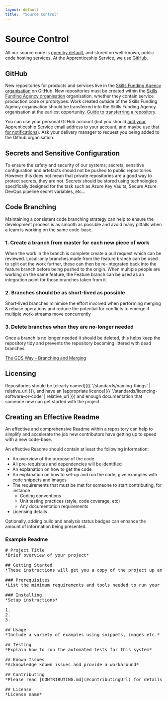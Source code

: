 ```yaml
---
layout: default
title:  "Source Control"
---
```


# Source Control

All our source code is [open by default](https://www.gov.uk/service-manual/technology/making-source-code-open-and-reusable), and stored on well-known,
public code hosting services. At the Apprenticeship Service, we use [GitHub](https://www.gov.uk/service-manual/technology/maintaining-version-control-in-coding).

## GitHub

New repositories for products and services live in the
[Skills Funding Agency organisation](https://github.com/SkillsFundingAgency)
on GitHub. New repositories must be created within the [Skills Funding Agency organisation](https://github.com/SkillsFundingAgency) organisation, whether they contain service production code or prototypes. Work created outside of the Skills Funding Agency organisation should be transferred into the Skills Funding Agency organisation at the earliest opportunity. [Guide to transferring a repository](https://help.github.com/en/articles/transferring-a-repository).

You can use your personal GitHub account (but you should [add your Apprenticeship Service
email address to your account](https://help.github.com/articles/adding-an-email-address-to-your-github-account/),
and maybe [use that for notifications](https://help.github.com/articles/managing-notification-emails-for-organizations/)).
Ask your delivery manager to request you being added to the Github organisation.

## Secrets and Sensitive Configuration

To ensure the safety and security of our systems; secrets, sensitive configuration and artefacts should not be pushed to public repositories. However this does not mean that private repositories are a good way to protect secrets, they are not. Secrets should be stored using technologies specifically designed for the task such as Azure Key Vaults, Secure Azure DevOps pipeline secret variables, etc...

## Code Branching

Maintaining a consistent code branching strategy can help to ensure the development process is as smooth as possible and avoid many pitfalls when a team is  working on the same code-base.

### 1. Create a branch from master for each new piece of work
When the work in the branch is complete create a pull request which can be reviewed. Local-only branches made from the feature branch can be used to split out the work further, these can then be re-integrated back into the feature branch before being pushed to the origin. When multiple people are working on the same feature, the Feature branch can be used as an integration point for those branches taken from it. 

### 2. Branches should be as short-lived as possible
Short-lived branches minimise the effort involved when performing merging & rebase operations and reduce the potential for conflicts to emerge if multiple work-streams move concurrently

### 3. Delete branches when they are no-longer needed
Once a branch is no longer needed it should be deleted, this helps keep the repository tidy and prevents the repository becoming littered with dead branches.

[The GDS Way - Branching and Merging](https://gds-way.cloudapps.digital/standards/source-code.html#branching-merging-conventions)

## Licensing

Repositories should be [clearly named]({{ '/standards/naming-things' | relative_url }}),
and have an [appropriate licence]({{ '/standards/licencing-software-or-code' | relative_url }})
and enough documentation that someone new can get started with the
project.

## Creating an Effective Readme

An effective and comprehensive Readme within a repository can help to simplify and accelerate the job new contributors have getting up to speed with a new code-base.

An effective Readme should contain at least the following information:

- An overview of the purpose of the code
- All pre-requisites and dependencies will be identified
- An explanation on how to get the code
- An explanation on how to set-up and run the code, give examples with code snippets and images
- The requirements that must be met for someone to start contributing, for instance
  - Coding conventions
  - Unit testing practices (style, code coverage, etc)
  - Any documentation requirements
- Licensing details

Optionally, adding build and analysis status badges can enhance the amount of information being presented.
 
### Example Readme

<pre>
# Project Title
*Brief overview of your project*

## Getting Started
*These instructions will get you a copy of the project up and running on your local machine for development and testing purposes.*

### Prerequisites
*List the minimum requirements and tools needed to run your program*

### Installing
*Setup instructions*

1.
2.
3.

## Usage
*Include a variety of examples using snippets, images etc.*

## Testing
*Explain how to run the automated tests for this system*

## Known Issues
*Acknowledge known issues and provide a workaround* 

## Contributing
*Please read [CONTRIBUTING.md](#contributingUrl) for details on our code of conduct, and the process for submitting pull requests to us.*

## License
*License name*
</pre>

